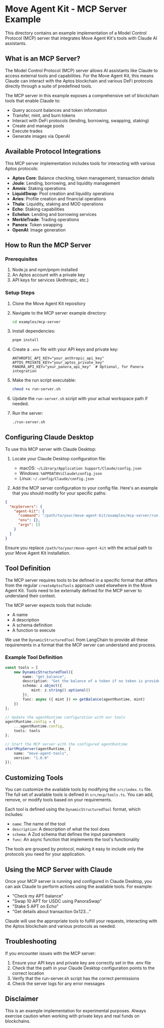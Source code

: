 # Move Agent Kit - MCP Server Example

This directory contains an example implementation of a Model Control Protocol (MCP) server that integrates Move Agent Kit's tools with Claude AI assistants.

## What is an MCP Server?

The Model Control Protocol (MCP) server allows AI assistants like Claude to access external tools and capabilities. For the Move Agent Kit, this means Claude can interact with the Aptos blockchain and various DeFi protocols directly through a suite of predefined tools.

The MCP server in this example exposes a comprehensive set of blockchain tools that enable Claude to:

- Query account balances and token information
- Transfer, mint, and burn tokens
- Interact with DeFi protocols (lending, borrowing, swapping, staking)
- Create and manage pools
- Execute trades
- Generate images via OpenAI

## Available Protocol Integrations

This MCP server implementation includes tools for interacting with various Aptos protocols:

- **Aptos Core**: Balance checking, token management, transaction details
- **Joule**: Lending, borrowing, and liquidity management
- **Amnis**: Staking operations
- **LiquidSwap**: Pool creation and liquidity operations
- **Aries**: Profile creation and financial operations
- **Thala**: Liquidity, staking and MOD operations
- **Echo**: Staking capabilities
- **Echelon**: Lending and borrowing services
- **MerkleTrade**: Trading operations
- **Panora**: Token swapping
- **OpenAI**: Image generation

## How to Run the MCP Server

### Prerequisites

1. Node.js and npm/pnpm installed
2. An Aptos account with a private key
3. API keys for services (Anthropic, etc.)

### Setup Steps

1. Clone the Move Agent Kit repository
2. Navigate to the MCP server example directory:
   ```bash
   cd examples/mcp-server
   ```

3. Install dependencies:
   ```bash
   pnpm install
   ```

4. Create a `.env` file with your API keys and private key:
   ```
   ANTHROPIC_API_KEY="your_anthropic_api_key"
   APTOS_PRIVATE_KEY="your_aptos_private_key"
   PANORA_API_KEY="your_panora_api_key"  # Optional, for Panora integration
   ```

5. Make the run script executable:
   ```bash
   chmod +x run-server.sh
   ```

6. Update the `run-server.sh` script with your actual workspace path if needed.

7. Run the server:
   ```bash
   ./run-server.sh
   ```

## Configuring Claude Desktop

To use this MCP server with Claude Desktop:

1. Locate your Claude Desktop configuration file:
   - macOS: `~/Library/Application Support/Claude/config.json`
   - Windows: `%APPDATA%\Claude\config.json`
   - Linux: `~/.config/Claude/config.json`

2. Add the MCP server configuration to your config file. Here's an example that you should modify for your specific paths:

```json
{
  "mcpServers": {
    "agent-kit": {
      "command": "/path/to/your/move-agent-kit/examples/mcp-server/run-server.sh",
      "env": {},
      "args": []
    }
  }
}
```

Ensure you replace `/path/to/your/move-agent-kit` with the actual path to your Move Agent Kit installation.

## Tool Definition

The MCP server requires tools to be defined in a specific format that differs from the regular `createAptosTools` approach used elsewhere in the Move Agent Kit. Tools need to be externally defined for the MCP server to understand their context.

The MCP server expects tools that include:
- A name
- A description
- A schema definition
- A function to execute

We use the `DynamicStructuredTool` from LangChain to provide all these requirements in a format that the MCP server can understand and process.

### Example Tool Definition

```typescript
const tools = [
    new DynamicStructuredTool({
        name: "get_balance",
        description: "Get the balance of a token if no token is provided, it will return the balance of the APT. Divide the balance by 10^8 to get the human readable balance.",
        schema: z.object({
            mint: z.string().optional()
        }),
        func: async ({ mint }) => getBalance(agentRuntime, mint)
    })
];

// Update the agentRuntime configuration with our tools
agentRuntime.config = {
    ...agentRuntime.config,
    tools: tools
};

// Start the MCP server with the configured agentRuntime
startMcpServer(agentRuntime, {
    name: "move-agent-tools",
    version: "1.0.0"
});
```

## Customizing Tools

You can customize the available tools by modifying the `src/index.ts` file. The full set of available tools is defined in `src/mcp/tools.ts`. You can add, remove, or modify tools based on your requirements.

Each tool is defined using the `DynamicStructuredTool` format, which includes:
- `name`: The name of the tool
- `description`: A description of what the tool does
- `schema`: A Zod schema that defines the input parameters
- `func`: An async function that implements the tool's functionality

The tools are grouped by protocol, making it easy to include only the protocols you need for your application.

## Using the MCP Server with Claude

Once your MCP server is running and configured in Claude Desktop, you can ask Claude to perform actions using the available tools. For example:

- "Check my APT balance"
- "Swap 10 APT for USDC using PanoraSwap"
- "Stake 5 APT on Echo"
- "Get details about transaction 0x123..."

Claude will use the appropriate tools to fulfill your requests, interacting with the Aptos blockchain and various protocols as needed.

## Troubleshooting

If you encounter issues with the MCP server:

1. Ensure your API keys and private key are correctly set in the .env file
2. Check that the path in your Claude Desktop configuration points to the correct location
3. Verify that the run-server.sh script has the correct permissions
4. Check the server logs for any error messages

## Disclaimer

This is an example implementation for experimental purposes. Always exercise caution when working with private keys and real funds on blockchains.
